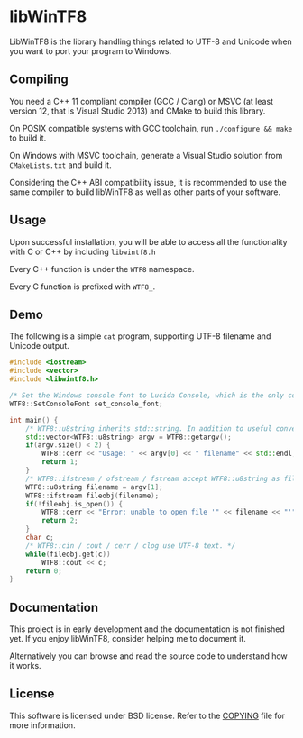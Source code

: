 libWinTF8
=========

LibWinTF8 is the library handling things related to UTF-8 and Unicode when you want to port your program to Windows.

## Compiling

You need a C++ 11 compliant compiler (GCC / Clang) or MSVC (at least version 12, that is Visual Studio 2013) and CMake to build this library.

On POSIX compatible systems with GCC toolchain, run `./configure && make` to build it.

On Windows with MSVC toolchain, generate a Visual Studio solution from `CMakeLists.txt` and build it.

Considering the C++ ABI compatibility issue, it is recommended to use the same compiler to build libWinTF8 as well as other parts of your software.

## Usage

Upon successful installation, you will be able to access all the functionality with C or C++ by including `libwintf8.h`

Every C++ function is under the `WTF8` namespace.

Every C function is prefixed with `WTF8_`.

## Demo

The following is a simple `cat` program, supporting UTF-8 filename and Unicode output.

```c++
#include <iostream>
#include <vector>
#include <libwintf8.h>

/* Set the Windows console font to Lucida Console, which is the only console font supporting Unicode characters. */
WTF8::SetConsoleFont set_console_font;

int main() {
    /* WTF8::u8string inherits std::string. In addition to useful conversion methods, introducing a new type makes sure that different encodings do not mix up. */
    std::vector<WTF8::u8string> argv = WTF8::getargv();
    if(argv.size() < 2) {
        WTF8::cerr << "Usage: " << argv[0] << " filename" << std::endl;
        return 1;
    }
    /* WTF8::ifstream / ofstream / fstream accept WTF8::u8string as file name. */
    WTF8::u8string filename = argv[1];
    WTF8::ifstream fileobj(filename);
    if(!fileobj.is_open()) {
        WTF8::cerr << "Error: unable to open file '" << filename << "'" << std::endl;
        return 2;
    }
    char c;
    /* WTF8::cin / cout / cerr / clog use UTF-8 text. */
    while(fileobj.get(c))
        WTF8::cout << c;
    return 0;
}
```

## Documentation

This project is in early development and the documentation is not finished yet. If you enjoy libWinTF8, consider helping me to document it.

Alternatively you can browse and read the source code to understand how it works.

## License

This software is licensed under BSD license. Refer to the [COPYING](COPYING) file for more information.
